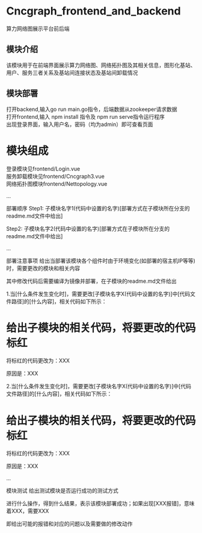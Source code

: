 # Cncgraph_frontend_and_backend
算力网络图展示平台前后端

## 模块介绍
该模块用于在前端界面展示算力网络图、网络拓扑图及其相关信息，图形化基站、用户、服务三者关系及基站间连接状态及基站间卸载情况  

## 模块部署
打开backend,输入go run main.go指令，后端数据从zookeeper请求数据  
打开frontend,输入 npm install 指令及 npm run serve指令运行程序  
出现登录界面，输入用户名，密码（均为admin）即可查看页面  

#  模块组成
登录模块见frontend/Login.vue  
服务卸载模块见frontend/Cncgraph3.vue  
网络拓扑图模块frontend/Nettopology.vue  

...

部署顺序
Step1: 子模块名字1(代码中设置的名字)[部署方式在子模块所在分支的readme.md文件中给出]

Step2: 子模块名字2(代码中设置的名字)[部署方式在子模块所在分支的readme.md文件中给出]

...

部署注意事项
给出当部署该模块各个组件时由于环境变化(如部署的宿主机IP等等)时，需要更改的模块和相关内容

其中修改代码后需要编译为镜像并部署，在子模块的readme.md文件给出

1.当[什么条件发生变化时]，需要更改[子模块名字X(代码中设置的名字)]中[代码文件路径]的[什么内容]，相关代码如下所示：

# 给出子模块的相关代码，将要更改的代码标红
将标红的代码更改为：XXX

原因是：XXX

2.当[什么条件发生变化时]，需要更改[子模块名字X(代码中设置的名字)]中[代码文件路径]的[什么内容]，相关代码如下所示：

# 给出子模块的相关代码，将要更改的代码标红
将标红的代码更改为：XXX

原因是：XXX

...

模块测试
给出测试模块是否运行成功的测试方式

进行什么操作，得到什么结果，表示该模块部署成功；如果出现[XXX报错]，意味着XXX，需要XXX

即给出可能的报错和对应的问题以及需要做的修改动作
